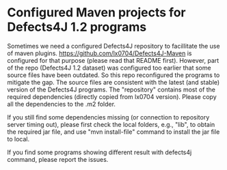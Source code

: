 # Configured Maven projects for Defects4J 1.2 programs

Sometimes we need a configured Defects4J repository to facillitate the use of maven plugins. https://github.com/lx0704/Defects4J-Maven is configured for that purpose (please read that README first). However, part of the repo (Defects4J 1.2 dataset) was configured too earlier that some source files have been outdated. So this repo reconfigured the programs to mitigate the gap. The source files are consistent with the latest (and stable) version of the Defects4J programs. The "repository" contains most of the required dependencies (directly copied from lx0704 version). Please copy all the dependencies to the .m2 folder.

If you still find some dependencies missing (or connection to repository server timing out), please first check the local folders, e.g., "lib", to obtain the required jar file, and use "mvn install-file" command to install the jar file to local.

If you find some programs showing different result with defects4j command, please report the issues.
